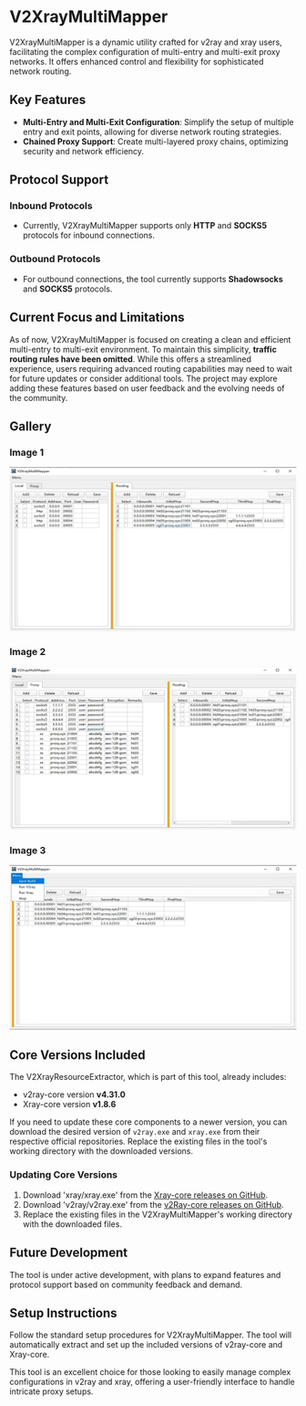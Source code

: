 # V2XrayMultiMapper

V2XrayMultiMapper is a dynamic utility crafted for v2ray and xray users, facilitating the complex configuration of multi-entry and multi-exit proxy networks. It offers enhanced control and flexibility for sophisticated network routing.

## Key Features

- **Multi-Entry and Multi-Exit Configuration**: Simplify the setup of multiple entry and exit points, allowing for diverse network routing strategies.
- **Chained Proxy Support**: Create multi-layered proxy chains, optimizing security and network efficiency.

## Protocol Support

### Inbound Protocols
- Currently, V2XrayMultiMapper supports only **HTTP** and **SOCKS5** protocols for inbound connections.

### Outbound Protocols
- For outbound connections, the tool currently supports **Shadowsocks** and **SOCKS5** protocols.

## Current Focus and Limitations

As of now, V2XrayMultiMapper is focused on creating a clean and efficient multi-entry to multi-exit environment. To maintain this simplicity, **traffic routing rules have been omitted**. While this offers a streamlined experience, users requiring advanced routing capabilities may need to wait for future updates or consider additional tools. The project may explore adding these features based on user feedback and the evolving needs of the community.

## Gallery

### Image 1
![Image 1](img/1.png)

### Image 2
![Image 2](img/2.png)

### Image 3
![Image 3](img/3.png)

## Core Versions Included

The V2XrayResourceExtractor, which is part of this tool, already includes:
- v2ray-core version **v4.31.0**
- Xray-core version **v1.8.6**

If you need to update these core components to a newer version, you can download the desired version of `v2ray.exe` and `xray.exe` from their respective official repositories. Replace the existing files in the tool's working directory with the downloaded versions.

### Updating Core Versions
1. Download 'xray/xray.exe' from the [Xray-core releases on GitHub](https://github.com/XTLS/Xray-core/releases).
2. Download 'v2ray/v2ray.exe' from the [v2Ray-core releases on GitHub](https://github.com/v2ray/v2ray-core/releases).
3. Replace the existing files in the V2XrayMultiMapper's working directory with the downloaded files.

## Future Development

The tool is under active development, with plans to expand features and protocol support based on community feedback and demand.

## Setup Instructions

Follow the standard setup procedures for V2XrayMultiMapper. The tool will automatically extract and set up the included versions of v2ray-core and Xray-core.

This tool is an excellent choice for those looking to easily manage complex configurations in v2ray and xray, offering a user-friendly interface to handle intricate proxy setups.

